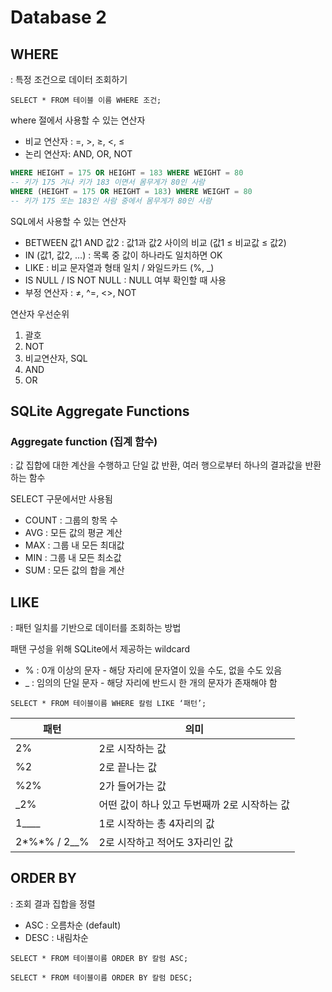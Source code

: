# Database 2

## WHERE

: 특정 조건으로 데이터 조회하기

`SELECT * FROM 테이블 이름 WHERE 조건;`

where 절에서 사용할 수 있는 연산자

-   비교 연산자 : =, >, ≥, <, ≤
-   논리 연산자: AND, OR, NOT

```sql
WHERE HEIGHT = 175 OR HEIGHT = 183 WHERE WEIGHT = 80
-- 키가 175 거나 키가 183 이면서 몸무게가 80인 사람
WHERE (HEIGHT = 175 OR HEIGHT = 183) WHERE WEIGHT = 80
-- 키가 175 또는 183인 사람 중에서 몸무게가 80인 사람
```

SQL에서 사용할 수 있는 연산자

-   BETWEEN 값1 AND 값2 : 값1과 값2 사이의 비교 (값1 ≤ 비교값 ≤ 값2)
-   IN (값1, 값2, …) : 목록 중 값이 하나라도 일치하면 OK
-   LIKE : 비교 문자열과 형태 일치 / 와일드카드 (%, \_)
-   IS NULL / IS NOT NULL : NULL 여부 확인할 때 사용
-   부정 연산자 : ≠, ^=, <>, NOT

연산자 우선순위

1. 괄호
2. NOT
3. 비교연산자, SQL
4. AND
5. OR

## SQLite Aggregate Functions

### Aggregate function (집계 함수)

: 값 집합에 대한 계산을 수행하고 단일 값 반환, 여러 행으로부터 하나의 결과값을 반환하는 함수

SELECT 구문에서만 사용됨

-   COUNT : 그룹의 항목 수
-   AVG : 모든 값의 평균 계산
-   MAX : 그룹 내 모든 최대값
-   MIN : 그룹 내 모든 최소값
-   SUM : 모든 값의 합을 계산

## LIKE

: 패턴 일치를 기반으로 데이터를 조회하는 방법

패탠 구성을 위해 SQLite에서 제공하는 wildcard

-   % : 0개 이상의 문자 - 해당 자리에 문자열이 있을 수도, 없을 수도 있음
-   \_ : 임의의 단일 문자 - 해당 자리에 반드시 한 개의 문자가 존재해야 함

`SELECT * FROM 테이블이름 WHERE 칼럼 LIKE ‘패턴’;`

| 패턴           | 의미                                         |
| -------------- | -------------------------------------------- |
| 2%             | 2로 시작하는 값                              |
| %2             | 2로 끝나는 값                                |
| %2%            | 2가 들어가는 값                              |
| \_2%           | 어떤 값이 하나 있고 두번째까 2로 시작하는 값 |
| 1\_\_\_\_      | 1로 시작하는 총 4자리의 값                   |
| 2*%*% / 2\_\_% | 2로 시작하고 적어도 3자리인 값               |

## ORDER BY

: 조회 결과 집합을 정렬

-   ASC : 오름차순 (default)
-   DESC : 내림차순

`SELECT * FROM 테이블이름 ORDER BY 칼럼 ASC;`

`SELECT * FROM 테이블이름 ORDER BY 칼럼 DESC;`
